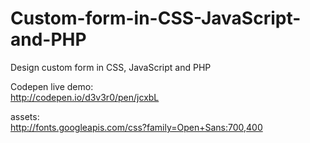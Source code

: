 Custom-form-in-CSS-JavaScript-and-PHP
=====================================

Design custom form in CSS, JavaScript and PHP

Codepen live demo:
<br/>
http://codepen.io/d3v3r0/pen/jcxbL
<br/>

assets:
<br/>
http://fonts.googleapis.com/css?family=Open+Sans:700,400
<br/>
